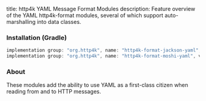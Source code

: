 title: http4k YAML Message Format Modules
description: Feature overview of the YAML http4k-format modules, several of which support auto-marshalling into data classes.

### Installation (Gradle)

```groovy
implementation group: "org.http4k", name: "http4k-format-jackson-yaml", version: "4.22.0.1"
implementation group: "org.http4k", name: "http4k-format-moshi-yaml", version: "4.22.0.1"
```

### About
These modules add the ability to use YAML as a first-class citizen when reading from and to HTTP messages. 

[http4k]: https://http4k.org
